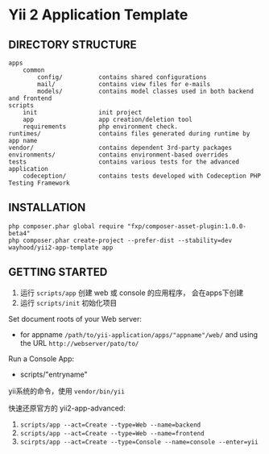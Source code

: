 Yii 2 Application Template
==========================

DIRECTORY STRUCTURE
-------------------

```
apps
    common
        config/          contains shared configurations
        mail/            contains view files for e-mails
        models/          contains model classes used in both backend and frontend
scripts
    init                 init project
    app                  app creation/deletion tool
    requirements         php environment check.
runtimes/                contains files generated during runtime by app name
vendor/                  contains dependent 3rd-party packages
environments/            contains environment-based overrides
tests                    contains various tests for the advanced application
    codeception/         contains tests developed with Codeception PHP Testing Framework
```

INSTALLATION
------------
~~~
php composer.phar global require "fxp/composer-asset-plugin:1.0.0-beta4"
php composer.phar create-project --prefer-dist --stability=dev wayhood/yii2-app-template app
~~~

GETTING STARTED
---------------

1. 运行 `scripts/app` 创建 web 或 console 的应用程序， 会在apps下创建
2. 运行 `scripts/init` 初始化项目

Set document roots of your Web server:

- for appname `/path/to/yii-application/apps/"appname"/web/` and using the URL `http://webserver/pato/to/`

Run a Console App:

- scripts/"entryname"

yii系统的命令，使用 `vendor/bin/yii`


快速还原官方的 yii2-app-advanced: 

1. `scripts/app --act=Create --type=Web --name=backend`
2. `scripts/app --act=Create --type=Web --name=frontend`
3. `scirpts/app --act=Create --type=Console --name=console --enter=yii`
